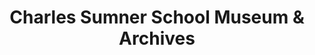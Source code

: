 ---
layout: repo
title: "Charles Sumner School Museum & Archives"
id: 24511
permalink: repos/24511/
---